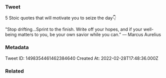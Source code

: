 ### Tweet
5 Stoic quotes that will motivate you to seize the day👇

"Stop drifting…Sprint to the finish. Write off your hopes, and if your well-being matters to you, be your own savior while you can." — Marcus Aurelius

### Metadata
Tweet ID: 1498354461462384640
Created At: 2022-02-28T17:48:36.000Z

### Related

